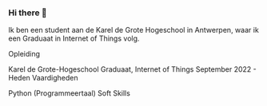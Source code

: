 ### Hi there 👋

Ik ben een student aan de Karel de Grote Hogeschool in Antwerpen, waar ik een Graduaat in Internet of Things volg.

Opleiding

Karel de Grote-Hogeschool
Graduaat, Internet of Things
September 2022 - Heden
Vaardigheden

Python (Programmeertaal)
Soft Skills
